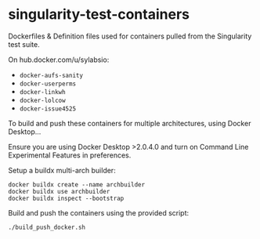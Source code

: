 # singularity-test-containers

Dockerfiles & Definition files used for containers pulled from the Singularity
test suite.

On hub.docker.com/u/sylabsio:

 - `docker-aufs-sanity`
 - `docker-userperms`
 - `docker-linkwh`
 - `docker-lolcow`
 - `docker-issue4525`

To build and push these containers for multiple architectures, using Docker
Desktop...

Ensure you are using Docker Desktop >2.0.4.0 and turn on Command Line
Experimental Features in preferences.

Setup a buildx multi-arch builder:

```
docker buildx create --name archbuilder
docker buildx use archbuilder
docker buildx inspect --bootstrap
```

Build and push the containers using the provided script:

```
./build_push_docker.sh
```



